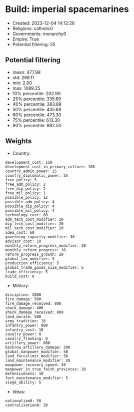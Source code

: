 
# Build: imperial spacemarines

- Created: 2023-12-04 14:12:26
- Religions: catholic0
- Governments: monarchy0
- Empire: True
- Potential filtering: 25

## Potential filtering

- mean: 477.98
- std: 268.11
- min: 2.00
- max: 1089.25
- 10% percentile: 202.90
- 25% percentile: 335.69
- 40% percentile: 383.88
- 50% percentile: 435.68
- 60% percentile: 473.30
- 75% percentile: 613.30
- 90% percentile: 892.50

## Weights

- Country: 
```
development_cost: 150
development_cost_in_primary_culture: 100
country_admin_power: 25
country_diplomatic_power: 25
free_policy: 5
free_adm_policy: 2
free_dip_policy: 2
free_mil_policy: 1
possible_policy: 12
possible_adm_policy: 4
possible_dip_policy: 4
possible_mil_policy: 4
technology_cost: 60
adm_tech_cost_modifier: 20
dip_tech_cost_modifier: 20
mil_tech_cost_modifier: 20
idea_cost: 60
governing_capacity_modifier: 30
advisor_cost: 10
monthly_reform_progress_modifier: 20
monthly_reform_progress: 10
reform_progress_growth: 20
global_tax_modifier: 5
production_efficiency: 5
global_trade_goods_size_modifier: 5
trade_efficiency: 5
build_cost: 0

```
- Military: 
```
discipline: 2000
fire_damage: 500
fire_damage_received: 800
shock_damage: 400
shock_damage_received: 800
land_morale: 500
army_tradition: 10
infantry_power: 800
infantry_cost: 10
cavalry_power: 0
cavalry_flanking: 0
artillery_power: 800
backrow_artillery_damage: 200
global_manpower_modifier: 50
land_forcelimit_modifier: 50
land_maintenance_modifier: 20
manpower_recovery_speed: 20
manpower_in_true_faith_provinces: 20
defensiveness: 10
fort_maintenance_modifier: 5
siege_ability: 5

```
- Ideas: 
```
nationalism0: 50
centralisation0: 20

```
